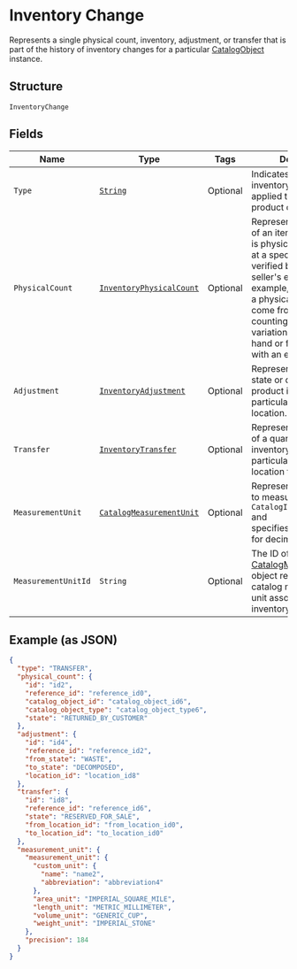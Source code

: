 
# Inventory Change

Represents a single physical count, inventory, adjustment, or transfer
that is part of the history of inventory changes for a particular
[CatalogObject](../../doc/models/catalog-object.md) instance.

## Structure

`InventoryChange`

## Fields

| Name | Type | Tags | Description | Getter |
|  --- | --- | --- | --- | --- |
| `Type` | [`String`](../../doc/models/inventory-change-type.md) | Optional | Indicates how the inventory change was applied to a tracked product quantity. | String getType() |
| `PhysicalCount` | [`InventoryPhysicalCount`](../../doc/models/inventory-physical-count.md) | Optional | Represents the quantity of an item variation that is physically present<br>at a specific location, verified by a seller or a seller's employee. For example,<br>a physical count might come from an employee counting the item variations on<br>hand or from syncing with an external system. | InventoryPhysicalCount getPhysicalCount() |
| `Adjustment` | [`InventoryAdjustment`](../../doc/models/inventory-adjustment.md) | Optional | Represents a change in state or quantity of product inventory at a<br>particular time and location. | InventoryAdjustment getAdjustment() |
| `Transfer` | [`InventoryTransfer`](../../doc/models/inventory-transfer.md) | Optional | Represents the transfer of a quantity of product inventory at a<br>particular time from one location to another. | InventoryTransfer getTransfer() |
| `MeasurementUnit` | [`CatalogMeasurementUnit`](../../doc/models/catalog-measurement-unit.md) | Optional | Represents the unit used to measure a `CatalogItemVariation` and<br>specifies the precision for decimal quantities. | CatalogMeasurementUnit getMeasurementUnit() |
| `MeasurementUnitId` | `String` | Optional | The ID of the [CatalogMeasurementUnit](../../doc/models/catalog-measurement-unit.md) object representing the catalog measurement unit associated with the inventory change. | String getMeasurementUnitId() |

## Example (as JSON)

```json
{
  "type": "TRANSFER",
  "physical_count": {
    "id": "id2",
    "reference_id": "reference_id0",
    "catalog_object_id": "catalog_object_id6",
    "catalog_object_type": "catalog_object_type6",
    "state": "RETURNED_BY_CUSTOMER"
  },
  "adjustment": {
    "id": "id4",
    "reference_id": "reference_id2",
    "from_state": "WASTE",
    "to_state": "DECOMPOSED",
    "location_id": "location_id8"
  },
  "transfer": {
    "id": "id8",
    "reference_id": "reference_id6",
    "state": "RESERVED_FOR_SALE",
    "from_location_id": "from_location_id0",
    "to_location_id": "to_location_id0"
  },
  "measurement_unit": {
    "measurement_unit": {
      "custom_unit": {
        "name": "name2",
        "abbreviation": "abbreviation4"
      },
      "area_unit": "IMPERIAL_SQUARE_MILE",
      "length_unit": "METRIC_MILLIMETER",
      "volume_unit": "GENERIC_CUP",
      "weight_unit": "IMPERIAL_STONE"
    },
    "precision": 184
  }
}
```

